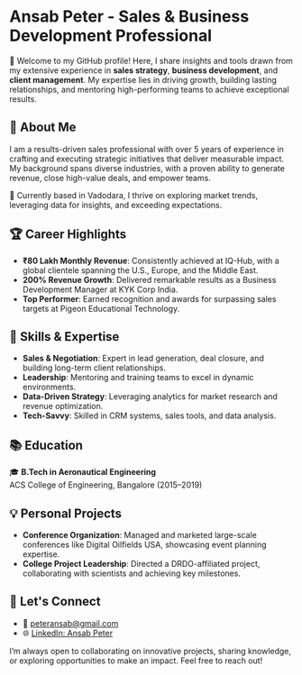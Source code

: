 # Ansab Peter - Sales & Business Development Professional  

👋 Welcome to my GitHub profile! Here, I share insights and tools drawn from my extensive experience in **sales strategy**, **business development**, and **client management**. My expertise lies in driving growth, building lasting relationships, and mentoring high-performing teams to achieve exceptional results.  

## 🚀 About Me  
I am a results-driven sales professional with over 5 years of experience in crafting and executing strategic initiatives that deliver measurable impact. My background spans diverse industries, with a proven ability to generate revenue, close high-value deals, and empower teams.  

📍 Currently based in Vadodara, I thrive on exploring market trends, leveraging data for insights, and exceeding expectations.  

## 🏆 Career Highlights  
- **₹80 Lakh Monthly Revenue**: Consistently achieved at IQ-Hub, with a global clientele spanning the U.S., Europe, and the Middle East.  
- **200% Revenue Growth**: Delivered remarkable results as a Business Development Manager at KYK Corp India.  
- **Top Performer**: Earned recognition and awards for surpassing sales targets at Pigeon Educational Technology.  

## 💼 Skills & Expertise  
- **Sales & Negotiation**: Expert in lead generation, deal closure, and building long-term client relationships.  
- **Leadership**: Mentoring and training teams to excel in dynamic environments.  
- **Data-Driven Strategy**: Leveraging analytics for market research and revenue optimization.  
- **Tech-Savvy**: Skilled in CRM systems, sales tools, and data analysis.  

## 📚 Education  
🎓 **B.Tech in Aeronautical Engineering**  
ACS College of Engineering, Bangalore (2015–2019)  

## 💡 Personal Projects  
- **Conference Organization**: Managed and marketed large-scale conferences like Digital Oilfields USA, showcasing event planning expertise.  
- **College Project Leadership**: Directed a DRDO-affiliated project, collaborating with scientists and achieving key milestones.  

## 🌟 Let's Connect  
- 📧 [peteransab@gmail.com](mailto:peteransab@gmail.com)  
- 🌐 [LinkedIn: Ansab Peter](https://www.linkedin.com/in/ansab-peter-54198214b)  

I’m always open to collaborating on innovative projects, sharing knowledge, or exploring opportunities to make an impact. Feel free to reach out!
